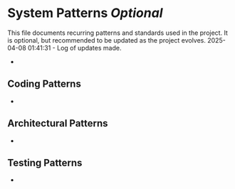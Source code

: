 # System Patterns *Optional*

This file documents recurring patterns and standards used in the project.
It is optional, but recommended to be updated as the project evolves.
2025-04-08 01:41:31 - Log of updates made.

*

## Coding Patterns

*   

## Architectural Patterns

*   

## Testing Patterns

*